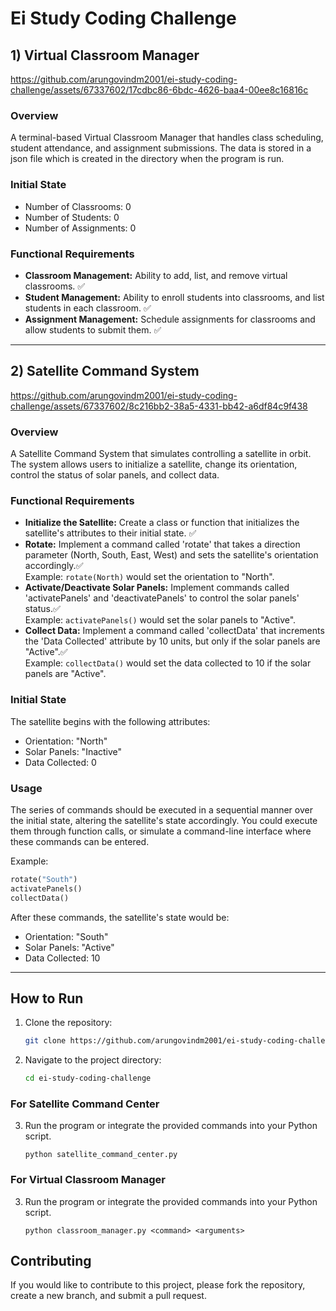 # Ei Study Coding Challenge

## 1) Virtual Classroom Manager

https://github.com/arungovindm2001/ei-study-coding-challenge/assets/67337602/17cdbc86-6bdc-4626-baa4-00ee8c16816c

### Overview
A terminal-based Virtual Classroom Manager that handles class scheduling, student attendance, and assignment submissions. The data is stored in a json file which is created in the directory when the program is run.

### Initial State
- Number of Classrooms: 0
- Number of Students: 0
- Number of Assignments: 0

### Functional Requirements
- **Classroom Management:** Ability to add, list, and remove virtual classrooms. :white_check_mark:
- **Student Management:** Ability to enroll students into classrooms, and list students in each classroom. :white_check_mark:
- **Assignment Management:** Schedule assignments for classrooms and allow students to submit them. :white_check_mark:

---

## 2) Satellite Command System

https://github.com/arungovindm2001/ei-study-coding-challenge/assets/67337602/8c216bb2-38a5-4331-bb42-a6df84c9f438

### Overview

A Satellite Command System that simulates controlling a satellite in orbit. The system allows users to initialize a satellite, change its orientation, control the status of solar panels, and collect data.

### Functional Requirements

- **Initialize the Satellite:** Create a class or function that initializes the satellite's attributes to their initial state. :white_check_mark:
- **Rotate:** Implement a command called 'rotate' that takes a direction parameter (North, South, East, West) and sets the satellite's
orientation accordingly.:white_check_mark:<br>
Example: `rotate(North)` would set the orientation to "North".
- **Activate/Deactivate Solar Panels:** Implement commands called 'activatePanels' and 'deactivatePanels' to control the solar panels'
status.:white_check_mark:<br>
Example: `activatePanels()` would set the solar panels to "Active".
- **Collect Data:** Implement a command called 'collectData' that increments the 'Data Collected' attribute by 10 units, but only if the solar panels are "Active".:white_check_mark:<br>
Example: `collectData()` would set the data collected to 10 if the solar panels are "Active".

### Initial State

The satellite begins with the following attributes:
- Orientation: "North"
- Solar Panels: "Inactive"
- Data Collected: 0

### Usage

The series of commands should be executed in a sequential manner over the initial state, altering the satellite's state accordingly. You could execute them through function calls, or simulate a command-line interface where these commands can be entered.

Example:
```python
rotate("South")
activatePanels()
collectData()
```

After these commands, the satellite's state would be:
- Orientation: "South"
- Solar Panels: "Active"
- Data Collected: 10

---

## How to Run

1. Clone the repository:
   ```bash
   git clone https://github.com/arungovindm2001/ei-study-coding-challenge.git
   ```

2. Navigate to the project directory:
   ```bash
   cd ei-study-coding-challenge
   ```
### For Satellite Command Center
3. Run the program or integrate the provided commands into your Python script.
   ```
   python satellite_command_center.py
   ```
### For Virtual Classroom Manager
3. Run the program or integrate the provided commands into your Python script.
   ```
   python classroom_manager.py <command> <arguments>
   ```

## Contributing

If you would like to contribute to this project, please fork the repository, create a new branch, and submit a pull request.
